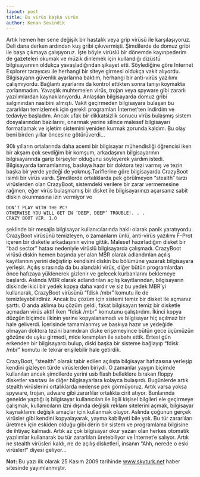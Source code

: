 ```yaml
---
layout: post
title: Bu virüs başka virüs
author: Kenan Sevindik
---
```


Artık hemen her sene değişik bir hastalık veya grip virüsü ile karşılaşıyoruz. Deli dana derken ardından kuş gribi 
çıkıvermişti. Şimdilerde de domuz gribi ile başa çıkmaya çalışıyoruz. İşte böyle virüslü bir dönemde kayınpederim de 
gazeteleri okumak ve müzik dinlemek için kullandığı dizüstü bilgisayarının oldukça yavaşladığından şikayet etti. 
Söylediğine göre Internet Explorer tarayıcısı ile herhangi bir siteye girmesi oldukça vakit alıyordu. Bilgisayarın 
güvenlik ayarlarına baktım, herhangi bir anti-virüs yazılımı çalışmıyordu. Bağlantı ayarlarını da kontrol ettikten sonra 
tanıyı koymakta zorlanmadım. Yavaşlık muhtemelen virüs, trojan veya spyware gibi zararlı yazılımlardan kaynaklanıyordu. 
Anlaşılan bilgisayarda domuz gribi salgınından nasibini almıştı. Vakit geçirmeden bilgisayara bulaşan bu zararlıları 
temizlemek için gerekli programları İnternet’ten indirdim ve tedaviye başladım. Ancak ufak bir dikkatsizlik sonucu virüs 
bulaşmış sistem dosyalarından bazılarını, onarmak yerine silince malesef bilgisayarı formatlamak ve işletim sistemini 
yeniden kurmak zorunda kaldım. Bu olay beni birden yıllar öncesine götürüverdi…

90lı yılların ortalarında daha acemi bir bilgisayar mühendisliği öğrencisi iken bir akşam çok sevdiğim bir komşum, 
arkadaşının bilgisayarının bilgisayarında garip birşeyler olduğunu söyleyerek yardım istedi. Bilgisayarda tamamlanmış, 
baskıya hazır bir doktora tezi varmış ve tezin başka bir yerde yedeği de yokmuş.Tariflerine göre bilgisayarda CrazyBoot 
isimli bir virüs vardı. Şimdilerde ortalıklarda pek görülmeyen “stealth” tarzı virüslerden olan CrazyBoot, sistemdeki 
verilere bir zarar vermemesine rağmen, eğer virüs bulaşmamış bir disket ile bilgisayarınızı açarsanız sabit diskin 
okunmasına izin vermiyor ve

```terminal
DON’T PLAY WITH THE PC!
OTHERWISE YOU WILL GET IN ‘DEEP, DEEP’ TROUBLE!. . .
CRAZY BOOT VER. 1.0
```

şeklinde bir mesajla bilgisayar kullanıcılarında haklı olarak panik yaratıyordu. CrazyBoot virüsünü temizleyen, o zamanların 
ünlü, anti-virüs yazılımı F-Prot içeren bir disketle arkadaşının evine gittik. Malesef hazırladığım disket bir “bad sector” 
hatası nedeniyle virüslü bilgisayarda çalışmadı. CrazyBoot virüsü diskin hemen başında yer alan MBR olarak adlandırılan 
açılış kayıtlarının yerini değiştirip kendisini diskin bu bölümüne yazarak bilgisayara yerleşir. Açılış sırasında da bu 
alandaki virüs, diğer bütün programlardan önce hafızaya yüklenerek gizlenir ve gelecek kurbanlarını beklemeye başlardı. 
Aslında MBR olarak adlandırılan açılış kayıtlarından, bilgisayarın diskinde ikici bir yedek kopya daha vardır ve siz bu 
yedek MBR’yi kullanarak, CrazyBoot virüsünü “fdisk /mbr” komutu ile de temizleyebilirdiniz. Ancak bu çözüm için sistemi 
temiz bir disket ile açmanız şarttı. O anda aklıma bu çözüm geldi, fakat bilgisayarı temiz bir disketle açmadan virüs 
aktif iken “fdisk /mbr” komutunu çalıştırdım. İkinci kopya düzgün biçimde ilkinin yerine kopyalanamadı ve bilgisayar hiç 
açılmaz bir hale geliverdi. İçerisinde tamamlanmış ve baskıya hazır ve yedeğide olmayan doktora tezini barındıran diske 
erişemeyince bütün gece üçümüzün gözüne de uyku girmedi, mide kırampları ile sabahı ettik. Ertesi gün erkenden bir 
bilgisayarcı bulup, diski başka bir sisteme bağlayıp “fdisk /mbr” komutu ile tekrar erişilebilir hale getirdik.

CrazyBoot, “stealth” olarak tabir edilen açılışta bilgisayar hafızasına yerleşip kendini gizleyen türde virüslerden 
biriydi. O zamanlar yaygın biçimde kullanılan ancak şimdilerde yerini usb flash belleklere bırakan floppy disketler 
vasıtası ile diğer bilgisayarlara kolayca bulaşırdı. Bugünlerde artık stealth virüslerini ortalıklarda nedense pek 
görmüyoruz. Artık varsa yoksa spyware, trojan, adware gibi zararlılar ortalıkta cirit atıyor. Bunlarında genelde yaptığı 
iş bilgisayar kullanıcıları ile ilgili kişisel bilgileri ele geçirmeye çalışmak, kullanıcıların izni dışında değişik 
reklam sitelerini açmak, bilgisayar kaynaklarını değişik amaçlar için kullanmak oluyor. Aslında çoğunun gerçek virüsler 
gibi kendini kopyalayarak, yayma kabiliyeti bile yok. Bu tür zararlıları üretmek için eskiden olduğu gibi derin bir sistem 
ve programlama bilgisine de ihtiyaç kalmadı. Artık az çok bilgisayar okur yazarı olan herkes otomatik yazılımlar kullanarak 
bu tür zararlıları üretebiliyor ve İnternet’e salıyor. Artık ne stealth virüsleri kaldı, ne de açılış disketleri, insanın 
“Ahh, nerede o eski virüsler!” diyesi geliyor…

**Not:** Bu yazı ilk olarak 25 Kasım 2009 tarihinde www.skyturk.net haber sitesinde yayımlanmıştır.
